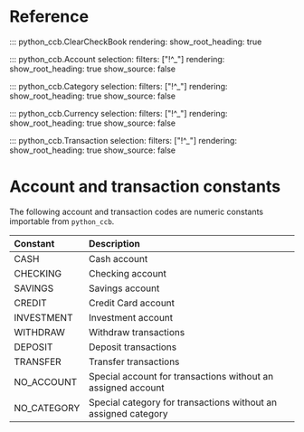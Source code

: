 # Reference

::: python_ccb.ClearCheckBook
    rendering:
        show_root_heading: true

::: python_ccb.Account
    selection:
        filters: ["!^_"]
    rendering:
        show_root_heading: true
        show_source: false

::: python_ccb.Category
    selection:
        filters: ["!^_"]
    rendering:
        show_root_heading: true
        show_source: false

::: python_ccb.Currency
    selection:
        filters: ["!^_"]
    rendering:
        show_root_heading: true
        show_source: false

::: python_ccb.Transaction
    selection:
        filters: ["!^_"]
    rendering:
        show_root_heading: true
        show_source: false

# Account and transaction constants

The following account and transaction codes are numeric constants importable
from `python_ccb`.

|   Constant   |      Description                                               |
|:------------ |:-------------------------------------------------------------- |
| CASH         | Cash account                                                   |
| CHECKING     | Checking account                                               |
| SAVINGS      | Savings account                                                |
| CREDIT       | Credit Card account                                            |
| INVESTMENT   | Investment account                                             |
| WITHDRAW     | Withdraw transactions                                          |
| DEPOSIT      | Deposit transactions                                           |
| TRANSFER     | Transfer transactions                                          |
| NO_ACCOUNT   | Special account for transactions without an assigned account   |
| NO_CATEGORY  | Special category for transactions without an assigned category |
